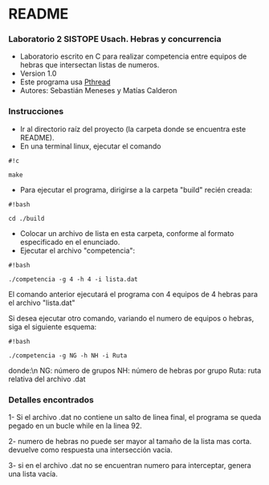 # README #

### Laboratorio 2 SISTOPE Usach. Hebras y concurrencia ###

* Laboratorio escrito en C para realizar competencia entre equipos de hebras que intersectan listas de numeros.
* Version 1.0
* Este programa usa [Pthread](https://computing.llnl.gov/tutorials/pthreads/)
* Autores: Sebastián Meneses y Matías Calderon

### Instrucciones ###

* Ir al directorio raíz del proyecto (la carpeta donde se encuentra este README).
* En una terminal linux, ejecutar el comando

```
#!c

make
```

* Para ejecutar el programa, dirigirse a la carpeta "build" recién creada:


```
#!bash

cd ./build
```

* Colocar un archivo de lista en esta carpeta, conforme al formato especificado en el enunciado.
* Ejecutar el archivo "competencia":


```
#!bash

./competencia -g 4 -h 4 -i lista.dat
```

El comando anterior ejecutará el programa con 4 equipos de 4 hebras para el archivo "lista.dat"

Si desea ejecutar otro comando, variando el numero de equipos o hebras, siga el siguiente esquema:

```
#!bash

./competencia -g NG -h NH -i Ruta
```

donde:\n
      NG: número de grupos 
      NH: número de hebras por grupo
      Ruta: ruta relativa del archivo .dat 


### Detalles encontrados ###

1- Si el archivo .dat no contiene un salto de linea final, el programa se queda pegado en un bucle while en la linea 92.

2- numero de hebras no puede ser mayor al tamaño de la lista mas corta. devuelve como respuesta una intersección vacia.

3- si en el archivo .dat no se encuentran numero para interceptar, genera una lista vacía.